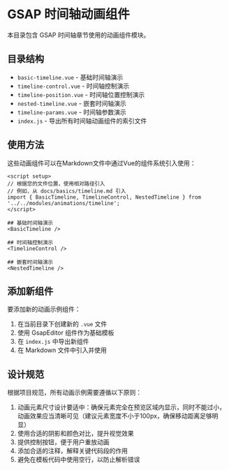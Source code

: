 # GSAP 时间轴动画组件

本目录包含 GSAP 时间轴章节使用的动画组件模块。

## 目录结构

- `basic-timeline.vue` - 基础时间轴演示
- `timeline-control.vue` - 时间轴控制演示
- `timeline-position.vue` - 时间轴位置控制演示
- `nested-timeline.vue` - 嵌套时间轴演示
- `timeline-params.vue` - 时间轴参数演示
- `index.js` - 导出所有时间轴动画组件的索引文件

## 使用方法

这些动画组件可以在Markdown文件中通过Vue的组件系统引入使用：

```vue
<script setup>
// 根据您的文件位置，使用相对路径引入
// 例如，从 docs/basics/timeline.md 引入
import { BasicTimeline, TimelineControl, NestedTimeline } from '../../modules/animations/timeline';
</script>

## 基础时间轴演示
<BasicTimeline />

## 时间轴控制演示
<TimelineControl />

## 嵌套时间轴演示
<NestedTimeline />
```

## 添加新组件

要添加新的动画示例组件：

1. 在当前目录下创建新的 `.vue` 文件
2. 使用 GsapEditor 组件作为基础模板
3. 在 `index.js` 中导出新组件
4. 在 Markdown 文件中引入并使用

## 设计规范

根据项目规范，所有动画示例需要遵循以下原则：

1. 动画元素尺寸设计要适中：确保元素完全在预览区域内显示，同时不能过小，动画效果应当清晰可见（建议元素宽度不小于100px，确保移动距离足够明显）
2. 使用合适的阴影和颜色对比，提升视觉效果
3. 提供控制按钮，便于用户重放动画
4. 添加合适的注释，解释关键代码段的作用
5. 避免在模板代码中使用空行，以防止解析错误 